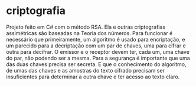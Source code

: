 # criptografia
Projeto feito em C# com o método RSA. 
Ela e outras criptografias assimétricas são baseadas na Teoria dos números.
Para funcionar é necessário que primeiramente, um algoritmo é usado para encriptação, e um parecido para a decriptação com um par de chaves, uma para cifrar e outra para decifrar. O emissor e o receptor devem ter, cada um, uma chave do par, não podendo ser a mesma. 
Para a segurança é importante que uma das duas chaves precisa ser secreta. E que o conhecimento do algoritmo, de umas das chaves e as amostras do texto cifrado precisam ser insuficientes para determinar a outra chave e ter acesso ao texto claro.
